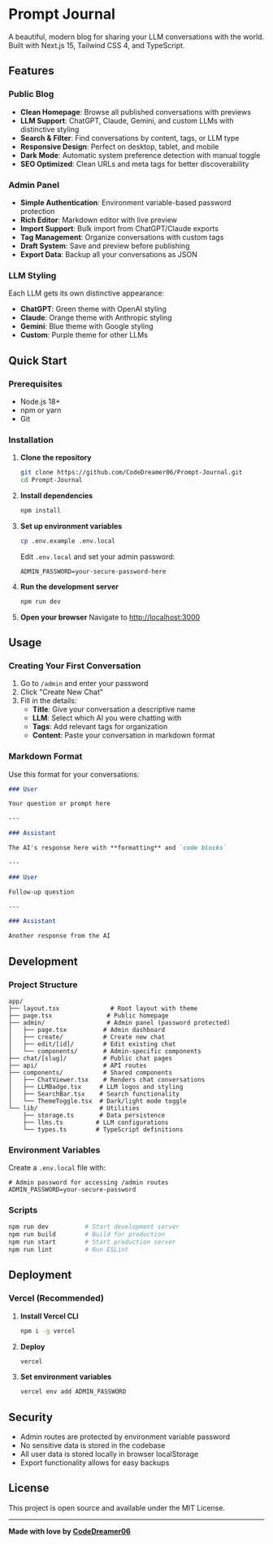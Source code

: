 # Prompt Journal

A beautiful, modern blog for sharing your LLM conversations with the world. Built with Next.js 15, Tailwind CSS 4, and TypeScript.

## Features

### Public Blog
- **Clean Homepage**: Browse all published conversations with previews
- **LLM Support**: ChatGPT, Claude, Gemini, and custom LLMs with distinctive styling
- **Search & Filter**: Find conversations by content, tags, or LLM type
- **Responsive Design**: Perfect on desktop, tablet, and mobile
- **Dark Mode**: Automatic system preference detection with manual toggle
- **SEO Optimized**: Clean URLs and meta tags for better discoverability

### Admin Panel
- **Simple Authentication**: Environment variable-based password protection
- **Rich Editor**: Markdown editor with live preview
- **Import Support**: Bulk import from ChatGPT/Claude exports
- **Tag Management**: Organize conversations with custom tags
- **Draft System**: Save and preview before publishing
- **Export Data**: Backup all your conversations as JSON

### LLM Styling
Each LLM gets its own distinctive appearance:
- **ChatGPT**: Green theme with OpenAI styling
- **Claude**: Orange theme with Anthropic styling
- **Gemini**: Blue theme with Google styling
- **Custom**: Purple theme for other LLMs

## Quick Start

### Prerequisites
- Node.js 18+ 
- npm or yarn
- Git

### Installation

1. **Clone the repository**
   ```bash
   git clone https://github.com/CodeDreamer06/Prompt-Journal.git
   cd Prompt-Journal
   ```

2. **Install dependencies**
   ```bash
   npm install
   ```

3. **Set up environment variables**
   ```bash
   cp .env.example .env.local
   ```
   
   Edit `.env.local` and set your admin password:
   ```env
   ADMIN_PASSWORD=your-secure-password-here
   ```

4. **Run the development server**
   ```bash
   npm run dev
   ```

5. **Open your browser**
   Navigate to [http://localhost:3000](http://localhost:3000)

## Usage

### Creating Your First Conversation

1. Go to `/admin` and enter your password
2. Click "Create New Chat"
3. Fill in the details:
   - **Title**: Give your conversation a descriptive name
   - **LLM**: Select which AI you were chatting with
   - **Tags**: Add relevant tags for organization
   - **Content**: Paste your conversation in markdown format

### Markdown Format

Use this format for your conversations:

```markdown
### User

Your question or prompt here

---

### Assistant

The AI's response here with **formatting** and `code blocks`

---

### User

Follow-up question

---

### Assistant

Another response from the AI
```

## Development

### Project Structure

```
app/
├── layout.tsx              # Root layout with theme
├── page.tsx               # Public homepage
├── admin/                 # Admin panel (password protected)
│   ├── page.tsx          # Admin dashboard
│   ├── create/           # Create new chat
│   ├── edit/[id]/        # Edit existing chat
│   └── components/       # Admin-specific components
├── chat/[slug]/          # Public chat pages
├── api/                  # API routes
├── components/           # Shared components
│   ├── ChatViewer.tsx    # Renders chat conversations
│   ├── LLMBadge.tsx     # LLM logos and styling
│   ├── SearchBar.tsx    # Search functionality
│   └── ThemeToggle.tsx  # Dark/light mode toggle
└── lib/                 # Utilities
    ├── storage.ts       # Data persistence
    ├── llms.ts         # LLM configurations
    └── types.ts        # TypeScript definitions
```

### Environment Variables

Create a `.env.local` file with:

```env
# Admin password for accessing /admin routes
ADMIN_PASSWORD=your-secure-password
```

### Scripts

```bash
npm run dev          # Start development server
npm run build        # Build for production
npm run start        # Start production server
npm run lint         # Run ESLint
```

## Deployment

### Vercel (Recommended)

1. **Install Vercel CLI**
   ```bash
   npm i -g vercel
   ```

2. **Deploy**
   ```bash
   vercel
   ```

3. **Set environment variables**
   ```bash
   vercel env add ADMIN_PASSWORD
   ```

## Security

- Admin routes are protected by environment variable password
- No sensitive data is stored in the codebase
- All user data is stored locally in browser localStorage
- Export functionality allows for easy backups

## License

This project is open source and available under the MIT License.

---

**Made with love by [CodeDreamer06](https://github.com/CodeDreamer06)**